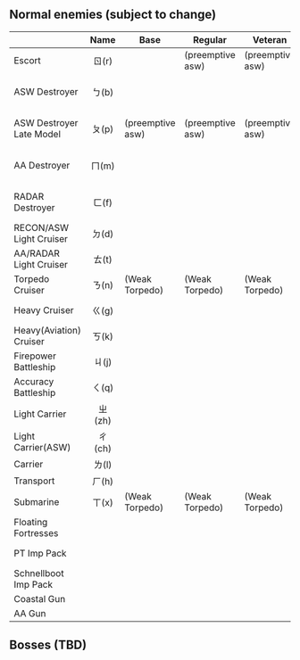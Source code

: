 ## Normal enemies (subject to change)

|                         | Name | Base           | Regular          | Veteran          | Elite            | Chief                          | Flagship                  |
| ----------------------- | :--: | -------------- | ---------------- | ---------------- | ---------------- | ------------------------------ | ------------------------- |
| Escort                  | ㄖ(r) |                | (preemptive asw) | (preemptive asw) | (preemptive asw) | (preemptive asw)               | (preemptive asw)          |
| ASW Destroyer           |  ㄅ(b)    |                |                  |                  | (preemptive asw) | (preemptive asw)(Weak Torpedo) | (preemptive asw)(Torpedo) |
| ASW Destroyer Late Model |  ㄆ(p)  |(preemptive asw)|(preemptive asw)|(preemptive asw)|(preemptive asw)(Weak Torpedo)|(preemptive asw)(Weak Torpedo)|(preemptive asw)(Torpedo)|
| AA Destroyer            |   ㄇ(m)   |                |                  |                  |                  | (Weak Torpedo)                 | (preemptive asw)(Torpedo) |
| RADAR Destroyer         |   ㄈ(f)   |                |                  |                  |                  | (Weak Torpedo)                 | (preemptive asw)(Torpedo) |
| RECON/ASW Light Cruiser |   ㄉ(d)   |                |                  |                  | (preemptive asw) | (preemptive asw)               | (preemptive asw)          |
| AA/RADAR Light Cruiser  |   ㄊ(t)   |                |                  |                  |                  |                                | (preemptive asw)          |
| Torpedo Cruiser         |  ㄋ(n)  | (Weak Torpedo) | (Weak Torpedo)   | (Weak Torpedo)   | (Torpedo)        | (Torpedo)                      | (Torpedo)                 |
| Heavy Cruiser           |  ㄍ(g)    |                |                  |                  |                  |                                | (Weak Torpedo)            |
| Heavy(Aviation) Cruiser |  ㄎ(k)    |                |                  |                  |                  |                                | (Weak Torpedo)            |
| Firepower Battleship    |  ㄐ(j)   |                |                  |                  |                  |                                | (Weak Torpedo)            |
| Accuracy Battleship     |   ㄑ(q)   |                |                  |                  |                  |                                | (Weak Torpedo)            |
| Light Carrier           |  ㄓ(zh)    |                |                  |                  |                  | (Night)                        | (Night)                   |
| Light Carrier(ASW)      |  ㄔ(ch)    |                |                  |                  | (preemptive asw) | (preemptive asw)(Night)        | (preemptive asw)(Night)   |
| Carrier                 |  ㄌ(l)    |                |                  |                  | (ASW)            | (ASW/Night)                    | (ASW/Night)               |
| Transport               |   ㄏ(h)  |                |                  |                  |                  |                                |                           |
| Submarine               |   ㄒ(x)  | (Weak Torpedo) | (Weak Torpedo)   | (Weak Torpedo)   | (Torpedo)        | (Torpedo)                      | (Torpedo)                 |
| Floating Fortresses     |      |                |                  |                  |                  |                                |                           |
| PT Imp Pack             |      |                |                  |                  |                  | (Weak Torpedo)                 | (Weak Torpedo)            |
| Schnellboot Imp Pack    |      |                |                  |                  |                  | (Weak Torpedo)                 | (Weak Torpedo)            |
| Coastal Gun             |      |                |                  |                  |                  |                                |                           |
| AA Gun                  |      |                |                  |                  |                  |                                |                           |

## Bosses (TBD)
